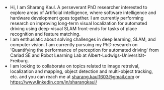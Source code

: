 - Hi, I am Sharang Kaul. A perseverant PhD researcher interested to explore areas of Artificial intelligence, where software  intelligence and hardware development goes together.
I am currently performing research on improving long-term visual localization for automated driving using deep-visual SLAM front-ends for tasks of place recognition and feature matching. 
- I am enthusiatic about solving challenges in deep learning, SLAM, and computer vision. I am currently pursuing my PhD research on 'Quantifying the performance of perception for automated driving' from Cariad SE and Robot Learning Lab at Albert-Ludwigs-Universität-Freiburg. 
- I am looking to collaborate on topics related to image retreival, localization and mapping, object detection and multi-object tracking, etc. and you can reach me at sharang.kaul1603@gmail.com or https://www.linkedin.com/in/sharangkaul/

<!---
SharangKaul123/SharangKaul123 is a ✨ special ✨ repository because its `README.md` (this file) appears on your GitHub profile.
You can click the Preview link to take a look at your changes.
--->
